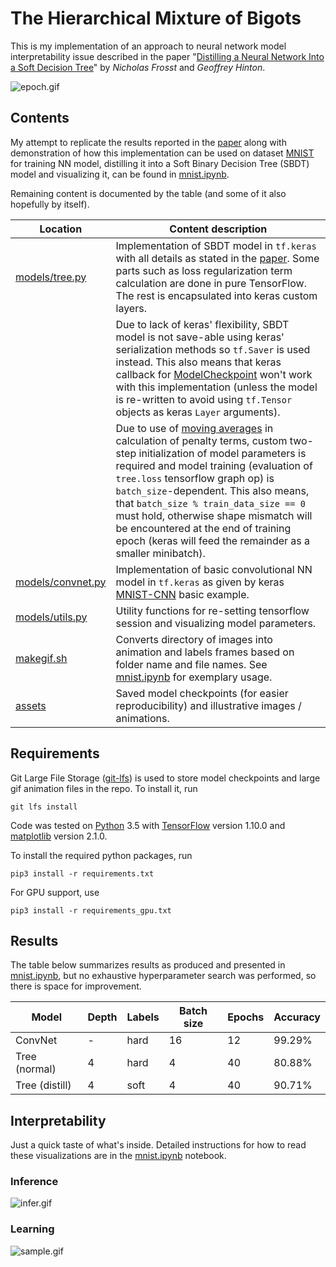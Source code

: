# The Hierarchical Mixture of Bigots
This is my implementation of an approach to neural network model interpretability issue described in the paper "[Distilling a Neural Network Into a Soft Decision Tree](https://arxiv.org/abs/1711.09784)" by _Nicholas Frosst_ and _Geoffrey Hinton_.

![epoch.gif](assets/img/epoch.gif)

## Contents
My attempt to replicate the results reported in the [paper](https://arxiv.org/pdf/1711.09784.pdf) along with demonstration of how this implementation can be used on dataset [MNIST](http://yann.lecun.com/exdb/mnist/) for training NN model, distilling it into a Soft Binary Decision Tree (SBDT) model and visualizing it, can be found in [mnist.ipynb](mnist.ipynb).

Remaining content is documented by the table (and some of it also hopefully by itself).

| Location | Content description |
|---------|-----------------------------------------------------------------------------------------------------------------------------------------------------------------------------|
| [models/tree.py](models/tree.py)    | Implementation of SBDT model in `tf.keras` with all details as stated in the [paper](https://arxiv.org/pdf/1711.09784.pdf). Some parts such as loss regularization term calculation are done in pure TensorFlow. The rest is encapsulated into keras custom layers. |
|            | Due to lack of keras' flexibility, SBDT model is not save-able using keras' serialization methods so `tf.Saver` is used instead. This also means that keras callback for [ModelCheckpoint](https://keras.io/callbacks/#modelcheckpoint) won't work with this implementation (unless the model is re-written to avoid using `tf.Tensor` objects as keras `Layer` arguments). |
|            | Due to use of [moving averages](https://www.tensorflow.org/api_docs/python/tf/train/ExponentialMovingAverage) in calculation of penalty terms, custom two-step initialization of model parameters is required and model training (evaluation of `tree.loss` tensorflow graph op) is `batch_size`-dependent.  This also means, that `batch_size % train_data_size == 0` must hold, otherwise shape mismatch will be encountered at the end of training epoch (keras will feed the remainder as a smaller minibatch). |
| [models/convnet.py](models/convnet.py) | Implementation of basic convolutional NN model in `tf.keras` as given by keras [MNIST-CNN](https://github.com/keras-team/keras/blob/master/examples/mnist_cnn.py) basic example. |
| [models/utils.py](models/utils.py)   | Utility functions for re-setting tensorflow session and visualizing model parameters. |
| [makegif.sh](makegif.sh) | Converts directory of images into animation and labels frames based on folder name and file names. See [mnist.ipynb](./mnist.ipynb) for exemplary usage. |
| [assets](assets)    | Saved model checkpoints (for easier reproducibility) and illustrative images / animations.

## Requirements
Git Large File Storage ([git-lfs](https://git-lfs.github.com/)) is used to store model checkpoints and large gif animation files in the repo. To install it, run
```
git lfs install
```

Code was tested on [Python](https://www.python.org/) 3.5 with [TensorFlow](https://www.tensorflow.org/) version 1.10.0 and [matplotlib](https://matplotlib.org/) version 2.1.0.

To install the required python packages, run
```
pip3 install -r requirements.txt
```
For GPU support, use
```
pip3 install -r requirements_gpu.txt
```

## Results
The table below summarizes results as produced and presented in [mnist.ipynb](mnist.ipynb), but no exhaustive hyperparameter search was performed, so there is space for improvement.

| Model          | Depth | Labels | Batch size | Epochs | Accuracy |
|----------------|-------|--------|------------|--------|----------|
| ConvNet        | -     | hard   | 16         | 12     | 99.29%   |
| Tree (normal)  | 4     | hard   | 4          | 40     | 80.88%   |
| Tree (distill) | 4     | soft   | 4          | 40     | 90.71%   |

## Interpretability
Just a quick taste of what's inside. Detailed instructions for how to read these visualizations are in the [mnist.ipynb](mnist.ipynb) notebook.

### Inference

![infer.gif](assets/img/infer.gif)

### Learning

![sample.gif](assets/img/sample.gif)

